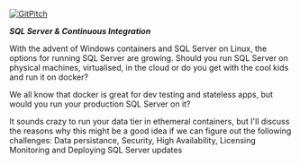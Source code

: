 [![GitPitch](https://gitpitch.com/assets/badge.svg)](https://gitpitch.com/James-DBA-Anderson/SQL-Server-And-Continuous-Integration/master?grs=github&t=black)

***SQL Server & Continuous Integration***

With the advent of Windows containers and SQL Server on Linux, the options for running SQL Server are growing. Should you run SQL Server on physical machines, virtualised, in the cloud or do you get with the cool kids and run it on docker?

We all know that docker is great for dev testing and stateless apps, but would you run your production SQL Server on it? 

It sounds crazy to run your data tier in ethemeral containers, but I'll discuss the reasons why this might be a good idea if we can figure out the following challenges: Data persistance, Security, High Availability, Licensing Monitoring and Deploying SQL Server updates